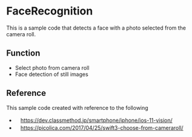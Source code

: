 # FaceRecognition
This is a sample code that detects a face with a photo selected from the camera roll.

## Function
* Select photo from camera roll
* Face detection of still images

## Reference
This sample code created with reference to the following
* 　https://dev.classmethod.jp/smartphone/iphone/ios-11-vision/
* 　https://picolica.com/2017/04/25/swift3-choose-from-cameraroll/


 
